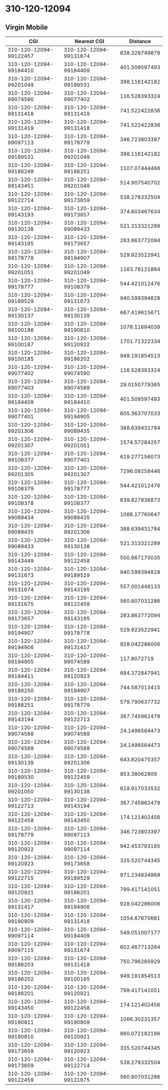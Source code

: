 # 310-120-12094
## Virgin Mobile


| CGI | Nearest CGI | Distance |
|-----|-------------|----------|
| 310-120-12094-99122457 | 310-120-12094-99131674 | 638.329749879 |
| 310-120-12094-99184410 | 310-120-12094-99184409 | 401.509597493 |
| 310-120-12094-99201049 | 310-120-12094-99189531 | 398.116142182 |
| 310-120-12094-99074590 | 310-120-12094-99077402 | 116.528393324 |
| 310-120-12094-99131418 | 310-120-12094-99131419 | 741.522422836 |
| 310-120-12094-99131419 | 310-120-12094-99131418 | 741.522422836 |
| 310-120-12094-99097113 | 310-120-12094-99178779 | 346.723803397 |
| 310-120-12094-99189531 | 310-120-12094-99201049 | 398.116142182 |
| 310-120-12094-99188249 | 310-120-12094-99188251 | 1107.07444466 |
| 310-120-12094-99143451 | 310-120-12094-99201049 | 514.907540702 |
| 310-120-12094-99122714 | 310-120-12094-99173659 | 538.278332504 |
| 310-120-12094-99143193 | 310-120-12094-99173657 | 374.603467634 |
| 310-120-12094-99130138 | 310-120-12094-99089433 | 521.313321289 |
| 310-120-12094-99143195 | 310-120-12094-99173657 | 283.863772094 |
| 310-120-12094-99178778 | 310-120-12094-99194907 | 529.923522941 |
| 310-120-12094-99201051 | 310-120-12094-99201049 | 1163.78121864 |
| 310-120-12094-99178777 | 310-120-12094-99108379 | 544.421012476 |
| 310-120-12094-99189529 | 310-120-12094-99131673 | 940.599394828 |
| 310-120-12094-99130137 | 310-120-12094-99130139 | 667.419615671 |
| 310-120-12094-99100186 | 310-120-12094-99190810 | 1078.11684038 |
| 310-120-12094-99100187 | 310-120-12094-99120922 | 1701.71322334 |
| 310-120-12094-99100185 | 310-120-12094-99186202 | 949.191854513 |
| 310-120-12094-99077402 | 310-120-12094-99074590 | 116.528393324 |
| 310-120-12094-99077403 | 310-120-12094-99074589 | 29.0150779365 |
| 310-120-12094-99184409 | 310-120-12094-99184410 | 401.509597493 |
| 310-120-12094-99077401 | 310-120-12094-99194905 | 605.363707033 |
| 310-120-12094-99201306 | 310-120-12094-99089435 | 388.639431784 |
| 310-120-12094-99201307 | 310-120-12094-99201051 | 1574.57284257 |
| 310-120-12094-99108377 | 310-120-12094-99077401 | 619.277156073 |
| 310-120-12094-99201305 | 310-120-12094-99201307 | 7296.09258446 |
| 310-120-12094-99108379 | 310-120-12094-99178777 | 544.421012476 |
| 310-120-12094-99108378 | 310-120-12094-99108377 | 639.827836873 |
| 310-120-12094-99089434 | 310-120-12094-99089435 | 1066.17760647 |
| 310-120-12094-99089435 | 310-120-12094-99201306 | 388.639431784 |
| 310-120-12094-99089433 | 310-120-12094-99130138 | 521.313321289 |
| 310-120-12094-99143449 | 310-120-12094-99122458 | 500.867170035 |
| 310-120-12094-99131673 | 310-120-12094-99189529 | 940.599394828 |
| 310-120-12094-99131674 | 310-120-12094-99143195 | 557.001448133 |
| 310-120-12094-99131675 | 310-120-12094-99122459 | 560.807031286 |
| 310-120-12094-99173657 | 310-120-12094-99143195 | 283.863772094 |
| 310-120-12094-99194907 | 310-120-12094-99178778 | 529.923522941 |
| 310-120-12094-99194906 | 310-120-12094-99131417 | 928.042286006 |
| 310-120-12094-99194905 | 310-120-12094-99074589 | 117.8072719 |
| 310-120-12094-99184411 | 310-120-12094-99120923 | 684.372847941 |
| 310-120-12094-99188250 | 310-120-12094-99194907 | 744.587013415 |
| 310-120-12094-99188251 | 310-120-12094-99178779 | 579.790637732 |
| 310-120-12094-99143194 | 310-120-12094-99122713 | 367.745962479 |
| 310-120-12094-99074588 | 310-120-12094-99074589 | 24.1496564473 |
| 310-120-12094-99074589 | 310-120-12094-99074588 | 24.1496564473 |
| 310-120-12094-99130139 | 310-120-12094-99201306 | 643.820475357 |
| 310-120-12094-99189530 | 310-120-12094-99122459 | 853.38062809 |
| 310-120-12094-99201050 | 310-120-12094-99130138 | 618.917033532 |
| 310-120-12094-99122713 | 310-120-12094-99143194 | 367.745962479 |
| 310-120-12094-99122458 | 310-120-12094-99143450 | 174.121402456 |
| 310-120-12094-99178779 | 310-120-12094-99097113 | 346.723803397 |
| 310-120-12094-99120922 | 310-120-12094-99097114 | 942.453793185 |
| 310-120-12094-99120923 | 310-120-12094-99173658 | 335.520744345 |
| 310-120-12094-99122715 | 310-120-12094-99189529 | 971.234834968 |
| 310-120-12094-99120921 | 310-120-12094-99186201 | 799.417141051 |
| 310-120-12094-99131417 | 310-120-12094-99194906 | 928.042286006 |
| 310-120-12094-99190809 | 310-120-12094-99131418 | 1054.87670681 |
| 310-120-12094-99097114 | 310-120-12094-99184409 | 549.051007177 |
| 310-120-12094-99097115 | 310-120-12094-99131674 | 602.467713264 |
| 310-120-12094-99186203 | 310-120-12094-99131418 | 750.796285929 |
| 310-120-12094-99186202 | 310-120-12094-99100185 | 949.191854513 |
| 310-120-12094-99186201 | 310-120-12094-99120921 | 799.417141051 |
| 310-120-12094-99143450 | 310-120-12094-99122458 | 174.121402456 |
| 310-120-12094-99190811 | 310-120-12094-99190809 | 1066.30231357 |
| 310-120-12094-99190810 | 310-120-12094-99120921 | 880.072182196 |
| 310-120-12094-99173658 | 310-120-12094-99120923 | 335.520744345 |
| 310-120-12094-99173659 | 310-120-12094-99122714 | 538.278332504 |
| 310-120-12094-99122459 | 310-120-12094-99131675 | 560.807031286 |
